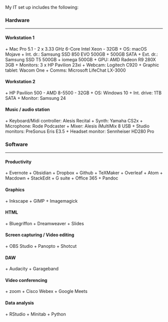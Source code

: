 
My IT set up includes the following:

<h3>Hardware</h3>
<hr />

<h4>Workstation 1</h4>
+ Mac Pro 5.1 - 2 x 3.33 GHz 6-Core Intel Xeon - 32GB
+ OS: macOS Mojave
+ Int. dr.: Samsung SSD 850 EVO 500GB + 500GB SATA 
+ Ext. dr.: Samsung SSD T5 500GB + iomega 500GB
+ GPU: AMD Radeon R9 280X 3GB
+ Monitors: 3 x HP Pavilion 23xi
+ Webcam: Logitech C920
+ Graphic tablet: Wacom One
+ Comms: Microsoft LifeChat LX-3000

<h4> Workstation 2</h4>
+ HP Pavilion 500 - AMD 8-5500 - 32GB 
+ OS: Windows 10
+ Int. drive: 1TB SATA
+ Monitor: Samsung 24

<h4>Music / audio station</h4>
+ Keyboard/Midi controller: Alesis Recital
+ Synth: Yamaha CS2x
+ Microphone: Rode Podcaster
+ Mixer: Alesis iMultiMix 8 USB
+ Studio monitors: PreSonus Eris E3.5
+ Headset monitor: Sennheiser HD280 Pro

<h3>Software</h3>
<hr />
<h4>Productivity</h4>
  + Evernote
  + Obsidian
  + Dropbox
  + Github
  + TeXMaker
  + Overleaf
  + Atom
  + Macdown
  + StackEdit
  + G suite
  + Office 365
  + Pandoc
<h4>Graphics</h4>
  + Inkscape
  + GIMP
  + Imagemagick
<h4>HTML</h4> 
  + Bluegriffon
  + Dreamweaver
  + Slides
<h4>Screen capturing / Video editing</h4>
  + OBS Studio
  + Panopto
  + Shotcut
<h4>DAW</h4>
  + Audacity
  + Garageband
<h4>Video conferencing</h4>
  + zoom
  + Cisco Webex
  + Google Meets
<h4>Data analysis</h4>
  + RStudio
  + Minitab
  + Python
